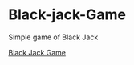 # Black-jack-Game
Simple game of Black Jack

 [Black Jack Game](https://sheharyar0503.github.io/Black-jack-Game/index.html)
